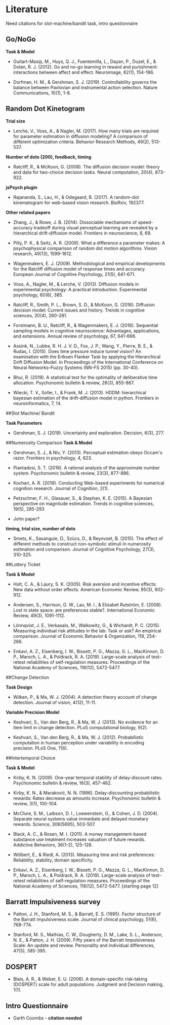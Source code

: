 # Literature

Need citations for slot-machine/bandit task, intro questionnaire

## Go/NoGo

**Task & Model**
- Guitart-Masip, M., Huys, Q. J., Fuentemilla, L., Dayan, P., Duzel, E., & Dolan, R. J. (2012). Go and no-go learning in reward and punishment: interactions between affect and effect. Neuroimage, 62(1), 154-166.

- Dorfman, H. M., & Gershman, S. J. (2019). Controllability governs the balance between Pavlovian and instrumental action selection. Nature Communications, 10(1), 1-8.


## Random Dot Kinetogram
**Trial size**
- Lerche, V., Voss, A., & Nagler, M. (2017). How many trials are required for parameter estimation in diffusion modeling? A comparison of different optimization criteria. Behavior Research Methods, 49(2), 513-537.

**Number of dots (200), feedback, timing**
 - Ratcliff, R., & McKoon, G. (2008). The diffusion decision model: theory and data for two-choice decision tasks. Neural computation, 20(4), 873-922.

 **jsPsych plugin**
- Rajananda, S., Lau, H., & Odegaard, B. (2017). A random-dot kinematogram for web-based vision research. BioRxiv, 192377.


**Other related papers**
- Zhang, J., & Rowe, J. B. (2014). Dissociable mechanisms of speed-accuracy tradeoff during visual perceptual learning are revealed by a hierarchical drift-diffusion model. Frontiers in neuroscience, 8, 69.

- Pilly, P. K., & Seitz, A. R. (2009). What a difference a parameter makes: A psychophysical comparison of random dot motion algorithms. Vision research, 49(13), 1599-1612.

- Wagenmakers, E. J. (2009). Methodological and empirical developments for the Ratcliff diffusion model of response times and accuracy. European Journal of Cognitive Psychology, 21(5), 641-671.

- Voss, A., Nagler, M., & Lerche, V. (2013). Diffusion models in experimental psychology: A practical introduction. Experimental psychology, 60(6), 385.

- Ratcliff, R., Smith, P. L., Brown, S. D., & McKoon, G. (2016). Diffusion decision model: Current issues and history. Trends in cognitive sciences, 20(4), 260-281.

- Forstmann, B. U., Ratcliff, R., & Wagenmakers, E. J. (2016). Sequential sampling models in cognitive neuroscience: Advantages, applications, and extensions. Annual review of psychology, 67, 641-666.

- Assink, N., Lubbe, R. H. J. V. D., Fox, J. P., Wang, Y., Pierre, B. E., & Rudas, I. (2015). Does time pressure induce tunnel vision? An examination with the Eriksen Flanker Task by applying the Hierarchical Drift Diffusion Model. In Proceedings of the International Conference on Neural Networks–Fuzzy Systems (NN-FS 2015) (pp. 30-40).

- Bhui, R. (2019). A statistical test for the optimality of deliberative time allocation. Psychonomic bulletin & review, 26(3), 855-867.

- Wiecki, T. V., Sofer, I., & Frank, M. J. (2013). HDDM: hierarchical bayesian estimation of the drift-diffusion model in python. Frontiers in neuroinformatics, 7, 14.



##Slot Machine/ Bandit

**Task Parameters**
- Gershman, S. J. (2019). Uncertainty and exploration. Decision, 6(3), 277.



##Numerosity Comparison
**Task & Model**
- Gershman, S. J., & Niv, Y. (2013). Perceptual estimation obeys Occam's razor. Frontiers in psychology, 4, 623.

- Piantadosi, S. T. (2016). A rational analysis of the approximate number system. Psychonomic bulletin & review, 23(3), 877-886.

- Kochari, A. R. (2019). Conducting Web-based experiments for numerical cognition research. Journal of Cognition, 2(1).

- Petzschner, F. H., Glasauer, S., & Stephan, K. E. (2015). A Bayesian perspective on magnitude estimation. Trends in cognitive sciences, 19(5), 285-293

- John paper?

**timing, trial size, number of dots**
- Smets, K., Sasanguie, D., Szücs, D., & Reynvoet, B. (2015). The effect of different methods to construct non-symbolic stimuli in numerosity estimation and comparison. Journal of Cognitive Psychology, 27(3), 310-325.



##Lottery Ticket

**Task & Model**
- Holt, C. A., & Laury, S. K. (2005). Risk aversion and incentive effects: New data without order effects. American Economic Review, 95(3), 902-912.

- Andersen, S., Harrison, G. W., Lau, M. I., & Elisabet Rutström, E. (2008). Lost in state space: are preferences stable?. International Economic Review, 49(3), 1091-1112.

- Lönnqvist, J. E., Verkasalo, M., Walkowitz, G., & Wichardt, P. C. (2015). Measuring individual risk attitudes in the lab: Task or ask? An empirical comparison. Journal of Economic Behavior & Organization, 119, 254-266.

- Enkavi, A. Z., Eisenberg, I. W., Bissett, P. G., Mazza, G. L., MacKinnon, D. P., Marsch, L. A., & Poldrack, R. A. (2019). Large-scale analysis of test–retest reliabilities of self-regulation measures. Proceedings of the National Academy of Sciences, 116(12), 5472-5477.



##Change Detection

**Task Design**
- Wilken, P., & Ma, W. J. (2004). A detection theory account of change detection. Journal of vision, 4(12), 11-11.

**Variable Precision Model**
- Keshvari, S., Van den Berg, R., & Ma, W. J. (2013). No evidence for an item limit in change detection. PLoS computational biology, 9(2).

- Keshvari, S., Van den Berg, R., & Ma, W. J. (2012). Probabilistic computation in human perception under variability in encoding precision. PLoS One, 7(6).



##Intertemporal Choice

**Task & Model**
- Kirby, K. N. (2009). One-year temporal stability of delay-discount rates. Psychonomic bulletin & review, 16(3), 457-462.

- Kirby, K. N., & Maraković, N. N. (1996). Delay-discounting probabilistic rewards: Rates decrease as amounts increase. Psychonomic bulletin & review, 3(1), 100-104.

- McClure, S. M., Laibson, D. I., Loewenstein, G., & Cohen, J. D. (2004). Separate neural systems value immediate and delayed monetary rewards. Science, 306(5695), 503-507.

- Black, A. C., & Rosen, M. I. (2011). A money management-based substance use treatment increases valuation of future rewards. Addictive Behaviors, 36(1-2), 125-128.

- Wölbert, E., & Riedl, A. (2013). Measuring time and risk preferences: Reliability, stability, domain specificity.

- Enkavi, A. Z., Eisenberg, I. W., Bissett, P. G., Mazza, G. L., MacKinnon, D. P., Marsch, L. A., & Poldrack, R. A. (2019). Large-scale analysis of test–retest reliabilities of self-regulation measures. Proceedings of the National Academy of Sciences, 116(12), 5472-5477. [starting page 12]



## Barratt Impulsiveness survey

- Patton, J. H., Stanford, M. S., & Barratt, E. S. (1995). Factor structure of the Barratt impulsiveness scale. Journal of clinical psychology, 51(6), 768-774.

- Stanford, M. S., Mathias, C. W., Dougherty, D. M., Lake, S. L., Anderson, N. E., & Patton, J. H. (2009). Fifty years of the Barratt Impulsiveness Scale: An update and review. Personality and individual differences, 47(5), 385-395.



## DOSPERT

- Blais, A. R., & Weber, E. U. (2006). A domain-specific risk-taking (DOSPERT) scale for adult populations. Judgment and Decision making, 1(1).


## Intro Questionnaire

- Garth Coombs - **citation needed**
